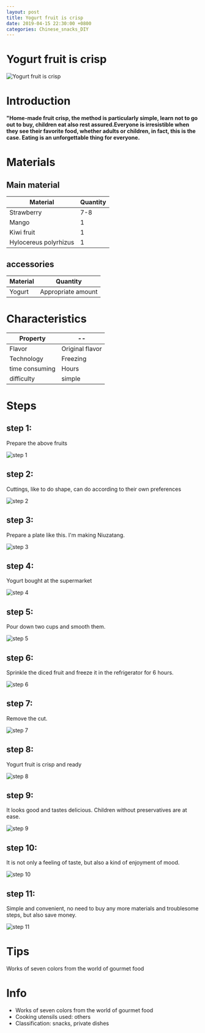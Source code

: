 ```yaml
---
layout: post
title: Yogurt fruit is crisp
date: 2019-04-15 22:30:00 +0800
categories: Chinese_snacks_DIY
---
```


# Yogurt fruit is crisp

![Yogurt fruit is crisp]({{site.baseurl}}/img/447371/447371.jpg)

# Introduction

**"Home-made fruit crisp, the method is particularly simple, learn not to go out to buy, children eat also rest assured.Everyone is irresistible when they see their favorite food, whether adults or children, in fact, this is the case. Eating is an unforgettable thing for everyone.**

# Materials


## Main material

Material|Quantity
--|--
Strawberry|7-8
Mango|1
Kiwi fruit|1
Hylocereus polyrhizus|1

## accessories

Material|Quantity
--|--
Yogurt|Appropriate amount

# Characteristics

Property|--
--|--
Flavor|Original flavor
Technology|Freezing
time consuming|Hours
difficulty|simple

# Steps

## step 1:

Prepare the above fruits

![step 1]({{site.baseurl}}/img/447371/1.jpg)

## step 2:

Cuttings, like to do shape, can do according to their own preferences

![step 2]({{site.baseurl}}/img/447371/2.jpg)

## step 3:

Prepare a plate like this. I'm making Niuzatang.

![step 3]({{site.baseurl}}/img/447371/3.jpg)

## step 4:

Yogurt bought at the supermarket

![step 4]({{site.baseurl}}/img/447371/4.jpg)

## step 5:

Pour down two cups and smooth them.

![step 5]({{site.baseurl}}/img/447371/5.jpg)

## step 6:

Sprinkle the diced fruit and freeze it in the refrigerator for 6 hours.

![step 6]({{site.baseurl}}/img/447371/6.jpg)

## step 7:

Remove the cut.

![step 7]({{site.baseurl}}/img/447371/7.jpg)

## step 8:

Yogurt fruit is crisp and ready

![step 8]({{site.baseurl}}/img/447371/8.jpg)

## step 9:

It looks good and tastes delicious. Children without preservatives are at ease.

![step 9]({{site.baseurl}}/img/447371/9.jpg)

## step 10:

It is not only a feeling of taste, but also a kind of enjoyment of mood.

![step 10]({{site.baseurl}}/img/447371/10.jpg)

## step 11:

Simple and convenient, no need to buy any more materials and troublesome steps, but also save money.

![step 11]({{site.baseurl}}/img/447371/11.jpg)

# Tips

Works of seven colors from the world of gourmet food

# Info

- Works of seven colors from the world of gourmet food
- Cooking utensils used: others
- Classification: snacks, private dishes